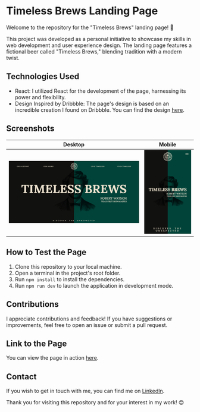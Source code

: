 # Timeless Brews Landing Page

Welcome to the repository for the "Timeless Brews" landing page! 🍺

This project was developed as a personal initiative to showcase my skills in web development and user experience design. The landing page features a fictional beer called "Timeless Brews," blending tradition with a modern twist.

## Technologies Used

- React: I utilized React for the development of the page, harnessing its power and flexibility.
- Design Inspired by Dribbble: The page's design is based on an incredible creation I found on Dribbble. You can find the design [here](https://dribbble.com/shots/5657029-sapporo-beer?utm_source=Clipboard_Shot&utm_campaign=emrescr&utm_content=sapporo%20beer&utm_medium=Social_Share&utm_source=Clipboard_Shot&utm_campaign=emrescr&utm_content=sapporo%20beer&utm_medium=Social_Share).

## Screenshots

| Desktop                                           | Mobile                                          |
| ------------------------------------------------- | ----------------------------------------------- |
| ![Desktop version](./public/timeless-desktop.png) | ![Mobile version](./public/timeless-mobile.png) |

## How to Test the Page

1. Clone this repository to your local machine.
2. Open a terminal in the project's root folder.
3. Run `npm install` to install the dependencies.
4. Run `npm run dev` to launch the application in development mode.

## Contributions

I appreciate contributions and feedback! If you have suggestions or improvements, feel free to open an issue or submit a pull request.

## Link to the Page

You can view the page in action [here](https://timeless-brews.vercel.app/).

## Contact

If you wish to get in touch with me, you can find me on [LinkedIn](https://www.linkedin.com/in/lemartinezm/).

Thank you for visiting this repository and for your interest in my work! 😊

